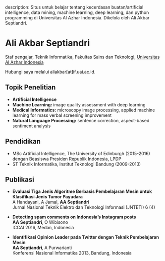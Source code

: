 description: Situs untuk belajar tentang kecerdasan buatan/artificial intelligence, data mining, machine learning, deep learning, dan python programming di Universitas Al Azhar Indonesia. Dikelola oleh Ali Akbar Septiandri.

# Ali Akbar Septiandri

Staf pengajar, Teknik Informatika, Fakultas Sains dan Teknologi, [Universitas Al Azhar Indonesia](https://uai.ac.id/)

Hubungi saya melalui aliakbar[at]if.uai.ac.id.

## Topik Penelitian

- **Artificial Intelligence**
- **Machine Learning:** image quality assessment with deep learning
- **Medical Informatics:** microscopy image processing, applied machine learning for mass verbal screening improvement
- **Natural Language Processing:** sentence correction, aspect-based sentiment analysis

## Pendidikan

- MSc Artificial Intelligence, The University of Edinburgh (2015-2016)<br>
  dengan Beasiswa Presiden Republik Indonesia, LPDP
- ST Teknik Informatika, Institut Teknologi Bandung (2009-2013)

## Publikasi

- **Evaluasi Tiga Jenis Algoritme Berbasis Pembelajaran Mesin untuk Klasifikasi Jenis Tumor Payudara**<br>
    A Handayani, A Jamal, **AA Septiandri**<br>
    Jurnal Nasional Teknik Elektro dan Teknologi Informasi (JNTETI) 6 (4)

- **Detecting spam comments on Indonesia’s Instagram posts**<br>
    **AA Septiandri**, O Wibisono<br>
    ICCAI 2016, Medan, Indonesia

- **Identifikasi Opinion Leader pada Twitter dengan Teknik Pembelajaran Mesin**<br>
    **AA Septiandri**, A Purwarianti<br>
    Konferensi Nasional Informatika 2013, Bandung, Indonesia
